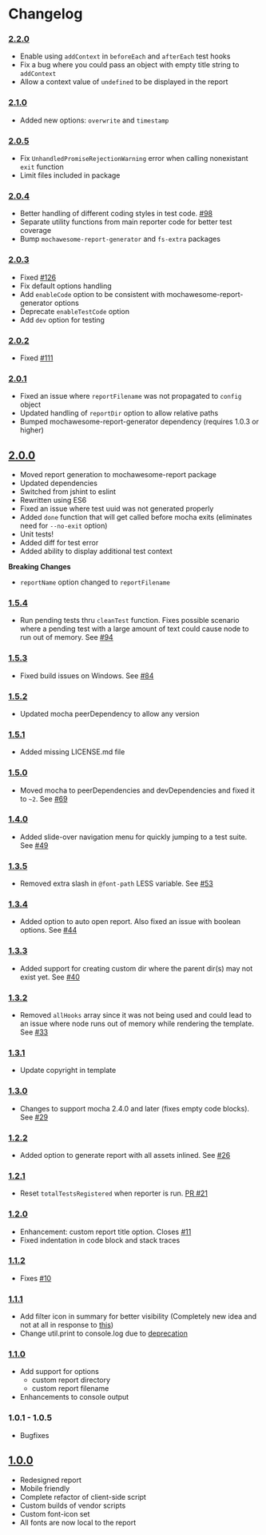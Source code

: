 # Changelog

### [2.2.0](https://github.com/adamgruber/mochawesome/releases/tag/2.2.0)
- Enable using `addContext` in `beforeEach` and `afterEach` test hooks
- Fix a bug where you could pass an object with empty title string to `addContext`
- Allow a context value of `undefined` to be displayed in the report

### [2.1.0](https://github.com/adamgruber/mochawesome/releases/tag/2.1.0)
- Added new options: `overwrite` and `timestamp`

### [2.0.5](https://github.com/adamgruber/mochawesome/releases/tag/2.0.5)
- Fix `UnhandledPromiseRejectionWarning` error when calling nonexistant `exit` function
- Limit files included in package

### [2.0.4](https://github.com/adamgruber/mochawesome/releases/tag/2.0.4)
- Better handling of different coding styles in test code. [#98](https://github.com/adamgruber/mochawesome/issues/98)
- Separate utility functions from main reporter code for better test coverage
- Bump `mochawesome-report-generator` and `fs-extra` packages

### [2.0.3](https://github.com/adamgruber/mochawesome/releases/tag/2.0.3)
- Fixed [#126](https://github.com/adamgruber/mochawesome/issues/126)
- Fix default options handling
- Add `enableCode` option to be consistent with mochawesome-report-generator options
- Deprecate `enableTestCode` option
- Add `dev` option for testing

### [2.0.2](https://github.com/adamgruber/mochawesome/releases/tag/2.0.2)
- Fixed [#111](https://github.com/adamgruber/mochawesome/issues/111)

### [2.0.1](https://github.com/adamgruber/mochawesome/releases/tag/2.0.1)
- Fixed an issue where `reportFilename` was not propagated to `config` object
- Updated handling of `reportDir` option to allow relative paths
- Bumped mochawesome-report-generator dependency (requires 1.0.3 or higher)

## [2.0.0](https://github.com/adamgruber/mochawesome/releases/tag/2.0.0)
- Moved report generation to mochawesome-report package
- Updated dependencies
- Switched from jshint to eslint
- Rewritten using ES6
- Fixed an issue where test uuid was not generated properly
- Added `done` function that will get called before mocha exits (eliminates need for `--no-exit` option)
- Unit tests!
- Added diff for test error
- Added ability to display additional test context

**Breaking Changes**
- `reportName` option changed to `reportFilename`

### [1.5.4](https://github.com/adamgruber/mochawesome/releases/tag/1.5.4)
- Run pending tests thru `cleanTest` function. Fixes possible scenario where a pending test with a large amount of text could cause node to run out of memory. See [#94](https://github.com/adamgruber/mochawesome/issues/94)

### [1.5.3](https://github.com/adamgruber/mochawesome/releases/tag/1.5.3)
- Fixed build issues on Windows. See [#84](https://github.com/adamgruber/mochawesome/pull/84)

### [1.5.2](https://github.com/adamgruber/mochawesome/releases/tag/1.5.2)
- Updated mocha peerDependency to allow any version

### [1.5.1](https://github.com/adamgruber/mochawesome/releases/tag/1.5.1)
- Added missing LICENSE.md file

### [1.5.0](https://github.com/adamgruber/mochawesome/releases/tag/1.5.0)
- Moved mocha to peerDependencies and devDependencies and fixed it to `~2`. See [#69](https://github.com/adamgruber/mochawesome/issues/69)

### [1.4.0](https://github.com/adamgruber/mochawesome/releases/tag/1.4.0)
- Added slide-over navigation menu for quickly jumping to a test suite. See [#49](https://github.com/adamgruber/mochawesome/issues/49)

### [1.3.5](https://github.com/adamgruber/mochawesome/releases/tag/1.3.5)
- Removed extra slash in `@font-path` LESS variable. See [#53](https://github.com/adamgruber/mochawesome/issues/53)

### [1.3.4](https://github.com/adamgruber/mochawesome/releases/tag/1.3.4)
- Added option to auto open report. Also fixed an issue with boolean options. See [#44](https://github.com/adamgruber/mochawesome/issues/44)

### [1.3.3](https://github.com/adamgruber/mochawesome/releases/tag/1.3.3)
- Added support for creating custom dir where the parent dir(s) may not exist yet. See [#40](https://github.com/adamgruber/mochawesome/issues/40)

### [1.3.2](https://github.com/adamgruber/mochawesome/releases/tag/1.3.2)
- Removed `allHooks` array since it was not being used and could lead to an issue where node runs out of memory while rendering the template. See [#33](https://github.com/adamgruber/mochawesome/issues/33)

### [1.3.1](https://github.com/adamgruber/mochawesome/releases/tag/1.3.1)
- Update copyright in template

### [1.3.0](https://github.com/adamgruber/mochawesome/releases/tag/1.3.0)
- Changes to support mocha 2.4.0 and later (fixes empty code blocks). See [#29](https://github.com/adamgruber/mochawesome/issues/29)

### [1.2.2](https://github.com/adamgruber/mochawesome/releases/tag/1.2.2)
- Added option to generate report with all assets inlined. See [#26](https://github.com/adamgruber/mochawesome/issues/26)

### [1.2.1](https://github.com/adamgruber/mochawesome/releases/tag/1.2.1)
- Reset `totalTestsRegistered` when reporter is run. [PR #21](https://github.com/adamgruber/mochawesome/pull/21)

### [1.2.0](https://github.com/adamgruber/mochawesome/releases/tag/1.2.0)
- Enhancement: custom report title option. Closes [#11](https://github.com/adamgruber/mochawesome/issues/11)
- Fixed indentation in code block and stack traces

### [1.1.2](https://github.com/adamgruber/mochawesome/releases/tag/1.1.2)
- Fixes [#10](https://github.com/adamgruber/mochawesome/issues/10)

### [1.1.1](https://github.com/adamgruber/mochawesome/releases/tag/1.1.0)
- Add filter icon in summary for better visibility (Completely new idea and not at all in response to [this](https://github.com/adamgruber/mochawesome/issues/5))
- Change util.print to console.log due to [deprecation](https://github.com/joyent/node/blob/master/doc/api/util.markdown#user-content-utilprint)

### [1.1.0](https://github.com/adamgruber/mochawesome/releases/tag/1.1.0)
- Add support for options
  - custom report directory
  - custom report filename
- Enhancements to console output

### 1.0.1 - 1.0.5
- Bugfixes

## [1.0.0](https://github.com/adamgruber/mochawesome/releases/tag/1.0.0)
- Redesigned report
- Mobile friendly
- Complete refactor of client-side script
- Custom builds of vendor scripts
- Custom font-icon set
- All fonts are now local to the report
